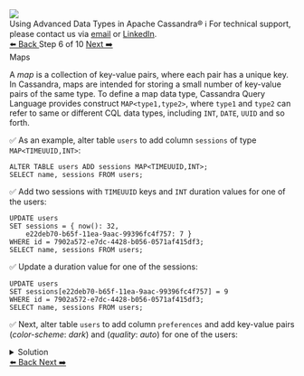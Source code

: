 <!-- TOP -->
<div class="top">
  <img src="https://datastax-academy.github.io/katapod-shared-assets/images/ds-academy-logo.svg" />
  <div class="scenario-title-section">
    <span class="scenario-title">Using Advanced Data Types in Apache Cassandra®</span>
    <span class="scenario-subtitle">ℹ️ For technical support, please contact us via <a href="mailto:aleksandr.volochnev@datastax.com">email</a> or <a href="https://dtsx.io/aleks">LinkedIn</a>.</span>
  </div>
</div>

<!-- NAVIGATION -->
<div id="navigation-top" class="navigation-top">
 <a href='command:katapod.loadPage?[{"step":"step5-cassandra"}]'
   class="btn btn-dark navigation-top-left">⬅️ Back
 </a>
<span class="step-count"> Step 6 of 10</span>
 <a href='command:katapod.loadPage?[{"step":"step7-cassandra"}]' 
    class="btn btn-dark navigation-top-right">Next ➡️
  </a>
</div>

<!-- CONTENT -->

<div class="step-title">Maps</div>

A *map* is a collection of key-value pairs, where each pair has a unique key. 
In Cassandra, maps are intended for 
storing a small number of key-value pairs of the same type. To define a map data type, 
Cassandra Query Language provides construct `MAP<type1,type2>`, where `type1` and `type2` can refer to same or different CQL data types, including `INT`, `DATE`, `UUID` and so forth.

✅ As an example, alter table `users` to add column `sessions` of type `MAP<TIMEUUID,INT>`:
```
ALTER TABLE users ADD sessions MAP<TIMEUUID,INT>;
SELECT name, sessions FROM users;
```

✅ Add two sessions with `TIMEUUID` keys and `INT` duration values for one of the users:
```
UPDATE users 
SET sessions = { now(): 32, 
    e22deb70-b65f-11ea-9aac-99396fc4f757: 7 }
WHERE id = 7902a572-e7dc-4428-b056-0571af415df3;
SELECT name, sessions FROM users;
```

✅ Update a duration value for one of the sessions:
```
UPDATE users 
SET sessions[e22deb70-b65f-11ea-9aac-99396fc4f757] = 9 
WHERE id = 7902a572-e7dc-4428-b056-0571af415df3;
SELECT name, sessions FROM users;
```

✅ Next, alter table `users` to add column `preferences` and 
add key-value pairs (*color-scheme*: *dark*) and (*quality*: *auto*) for one of the users:
<details>
  <summary>Solution</summary> 

```
ALTER TABLE users ADD preferences MAP<TEXT,TEXT>;

UPDATE users 
SET preferences['color-scheme'] = 'dark'
WHERE id = 7902a572-e7dc-4428-b056-0571af415df3;
UPDATE users 
SET preferences['quality'] = 'auto' 
WHERE id = 7902a572-e7dc-4428-b056-0571af415df3;

SELECT name, preferences FROM users;
```

</details>

<!-- NAVIGATION -->
<div id="navigation-bottom" class="navigation-bottom">
 <a href='command:katapod.loadPage?[{"step":"step5-cassandra"}]'
   class="btn btn-dark navigation-bottom-left">⬅️ Back
 </a>
 <a href='command:katapod.loadPage?[{"step":"step7-cassandra"}]'
    class="btn btn-dark navigation-bottom-right">Next ➡️
  </a>
</div>

